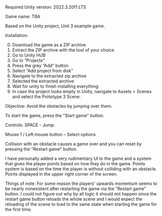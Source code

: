 Required Unity version: 2022.3.20f1 LTS

Game name: TBA

Based on the Unity project, Unit 3 example game.

Installation:

0.  Download the game as a ZIP archive 
1.	Extract the ZIP archive with the tool of your choice 
2.	Go to Unity HUB
3.	Go to “Projects”
4.	Press the grey “Add” button
5.	Select “Add project from disk”
6.	Navigate to the extracted zip archive
7.	Selected the extracted archive
8.	Wait for unity to finish installing everything.
9.	In case the project looks empty in Unity, navigate to Assets > Scenes 
and select the Prototype 3 Scene.

Objective: Avoid the obstacles by jumping over them.

To start the game, press the "Start game" button.

Controls:
SPACE - Jump.

Mouse 1 / Left mouse button – Select options

Collision with an obstacle causes a game over and you can reset by pressing the "Restart game" button.

I have personally added a very rudimentary UI to the game and a system that gives the player points based on how they do in the game.
Points system is based on the time the player is without colliding with an obstacle. Points displayed in the upper right corner of the screen.

Things of note: 
For some reason the players’ upwards momentum seems to be nearly nonexistent after restarting the game via the “Restart game” button. 
I could not figure out why by all logic it should not happen since the restart game button reloads the whole scene and I would expect the reloading of the scene to load to the same state when starting the game for the first time.

